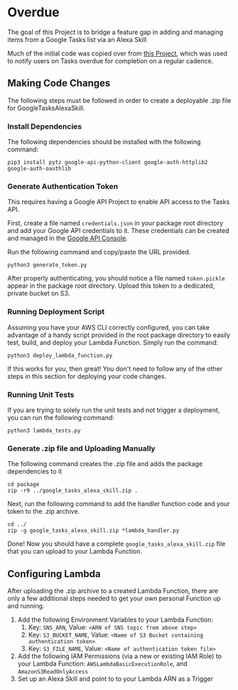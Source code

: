 # Overdue

The goal of this Project is to bridge a feature gap in adding and managing items from a Google Tasks list via an Alexa Skill

Much of the initial code was copied over from [this Project](https://github.com/Zaaptastic/Overdue), which was used to notify users on Tasks overdue for completion on a regular cadence. 

## Making Code Changes

The following steps must be followed in order to create a deployable .zip file for GoogleTasksAlexaSkill.

### Install Dependencies

The following dependencies should be installed with the following command:

```
pip3 install pytz google-api-python-client google-auth-httplib2 google-auth-oauthlib
```

### Generate Authentication Token

This requires having a Google API Project to enable API access to the Tasks API.

First, create a file named `credentials.json` in your package root directory and add your Google API credentials to it. These credentials can be created and managed in the [Google API Console](https://console.developers.google.com/apis/credentials).

Run the following command and copy/paste the URL provided. 

```
python3 generate_token.py
```

After properly authenticating, you should notice a file named `token.pickle` appear in the package root directory. Upload this token to a dedicated, private bucket on S3.

### Running Deployment Script
Assuming you have your AWS CLI correctly configured, you can take advantage of a handy script provided in the root package directory to easily test, build, and deploy your Lambda Function. Simply run the command:

```
python3 deploy_lambda_function.py
```

If this works for you, then great! You don't need to follow any of the other steps in this section for deploying your code changes.

### Running Unit Tests

If you are trying to solely run the unit tests and not trigger a deployment, you can run the following command: 

```
python3 lambda_tests.py
```

### Generate .zip file and Uploading Manually

The following command creates the .zip file and adds the package dependencies to it

```
cd package
zip -r9 ../google_tasks_alexa_skill.zip .
```

Next, run the following command to add the handler function code and your token to the .zip archive.

```
cd ../
zip -g google_tasks_alexa_skill.zip *lambda_handler.py
```

Done! Now you should have a complete `google_tasks_alexa_skill.zip` file that you can upload to your Lambda Function.

## Configuring Lambda

After uploading the .zip archive to a created Lambda Function, there are only a few additional steps needed to get your own personal Function up and running.

1. Add the following Environment Variables to your Lambda Function:
    1. Key: `SNS_ARN`, Value: `<ARN of SNS topic from above step>`
    1. Key: `S3_BUCKET_NAME`, Value: `<Name of S3 Bucket containing authentication token>`
    1. Key: `S3_FILE_NAME`, Value: `<Name of authentication token file>`
1. Add the following IAM Permissions (via a new or existing IAM Role) to your Lambda Function: `AWSLambdaBasicExecutionRole`, and `AmazonS3ReadOnlyAccess`
1. Set up an Alexa Skill and point to to your Lambda ARN as a Trigger
